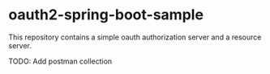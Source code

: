 # oauth2-spring-boot-sample

This repository contains a simple oauth authorization server and a resource server.


TODO: Add postman collection
